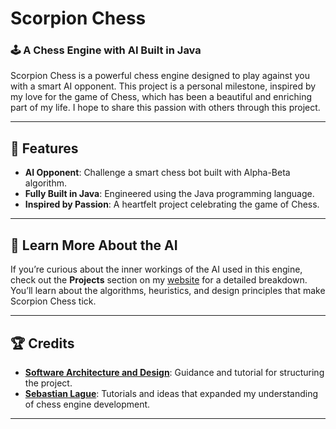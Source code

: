 # Scorpion Chess

### 🕹️ A Chess Engine with AI Built in Java

Scorpion Chess is a powerful chess engine designed to play against you with a smart AI opponent. This project is a personal milestone, inspired by my love for the game of Chess, which has been a beautiful and enriching part of my life. I hope to share this passion with others through this project.

---

## 🌟 Features

- **AI Opponent**: Challenge a smart chess bot built with Alpha-Beta algorithm.
- **Fully Built in Java**: Engineered using the Java programming language.
- **Inspired by Passion**: A heartfelt project celebrating the game of Chess.

---

## 📖 Learn More About the AI

If you’re curious about the inner workings of the AI used in this engine, check out the **Projects** section on my [website](#) for a detailed breakdown. You’ll learn about the algorithms, heuristics, and design principles that make Scorpion Chess tick.

---

## 🏆 Credits

- **[Software Architecture and Design](https://www.youtube.com/@amir650)**: Guidance and tutorial for structuring the project.
- **[Sebastian Lague](https://www.youtube.com/c/SebastianLague)**: Tutorials and ideas that expanded my understanding of chess engine development.

---
